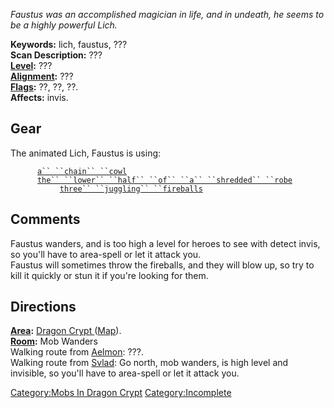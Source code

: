 *Faustus was an accomplished magician in life, and in undeath, he seems
to be a highly powerful Lich.*

**Keywords:** lich, faustus, ???  
**Scan Description:** ???  
**[Level](Level.md "wikilink"):** ???  
**[Alignment](Alignment.md "wikilink"):** ???  
**[Flags](:Category:_Mob_Types.md "wikilink"):** ??, ??, ??.  
**Affects:** invis.  

## Gear

The animated Lich, Faustus is using:

<worn on head>`      `[`a`` ``chain`` ``cowl`](Chain_Cowl.md "wikilink")` `  
<worn on legs>`      `[`the`` ``lower`` ``half`` ``of`` ``a`` ``shredded`` ``robe`](Lower_Half_Of_A_Shredded_Robe.md "wikilink")  
<wielded>`           `[`three`` ``juggling`` ``fireballs`](Three_Juggling_Fireballs.md "wikilink")

## Comments

Faustus wanders, and is too high a level for heroes to see with detect
invis, so you'll have to area-spell or let it attack you.  
Faustus will sometimes throw the fireballs, and they will blow up, so
try to kill it quickly or stun it if you're looking for them.

## Directions

**[Area](:Category:_Areas.md "wikilink"):** [ Dragon Crypt
](:Category:_Dragon_Crypt.md "wikilink")
([Map](Dragon_Crypt_Map.md "wikilink")).  
**[Room](:Category:_Rooms.md "wikilink"):** Mob Wanders  
Walking route from [Aelmon](Aelmon.md "wikilink"): ???.  
Walking route from [Svlad](Svlad_The_Very_Burly.md "wikilink"): Go
north, mob wanders, is high level and invisible, so you'll have to
area-spell or let it attack you.  

[Category:Mobs In Dragon
Crypt](Category:Mobs_In_Dragon_Crypt "wikilink")
[Category:Incomplete](Category:Incomplete "wikilink")
